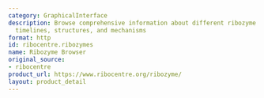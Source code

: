 ```yaml
---
category: GraphicalInterface
description: Browse comprehensive information about different ribozyme types with
  timelines, structures, and mechanisms
format: http
id: ribocentre.ribozymes
name: Ribozyme Browser
original_source:
- ribocentre
product_url: https://www.ribocentre.org/ribozyme/
layout: product_detail
---
```

